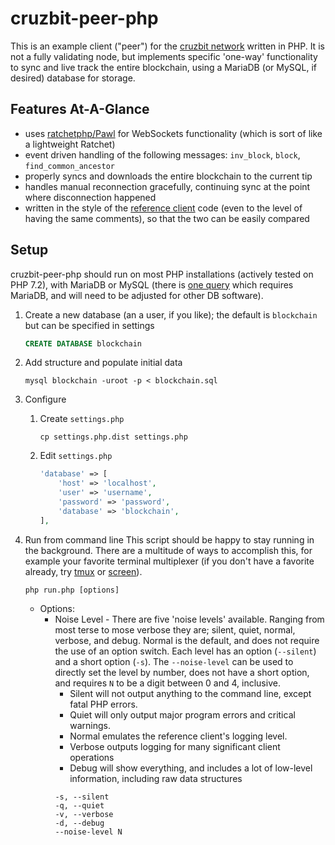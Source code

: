 # cruzbit-peer-php
This is an example client ("peer") for the [cruzbit network](https://cruzbit.github.io) written in PHP. It is not a fully validating node, but implements specific 'one-way' functionality to sync and live track the entire blockchain, using a MariaDB (or MySQL, if desired) database for storage.

## Features At-A-Glance
* uses [ratchetphp/Pawl](https://github.com/ratchetphp/Pawl) for WebSockets functionality (which is sort of like a lightweight Ratchet)
* event driven handling of the following messages: `inv_block`, `block`, `find_common_ancestor`
* properly syncs and downloads the entire blockchain to the current tip
* handles manual reconnection gracefully, continuing sync at the point where disconnection happened
* written in the style of the [reference client](https://github.com/cruzbit/cruzbit) code (even to the level of having the same comments), so that the two can be easily compared

## Setup
cruzbit-peer-php should run on most PHP installations (actively tested on PHP 7.2), with MariaDB or MySQL (there is [one query](https://github.com/jstnryan/cruzbit-peer-php/blob/master/src/Database.php#L352) which requires MariaDB, and will need to be adjusted for other DB software).

1. Create a new database (an a user, if you like); the default is `blockchain` but can be specified in settings

   ```sql
   CREATE DATABASE blockchain
   ```

2. Add structure and populate initial data

   ```shell script
   mysql blockchain -uroot -p < blockchain.sql
   ```

3. Configure

   1. Create `settings.php`
   
      ```shell script
      cp settings.php.dist settings.php
      ```
      
   2. Edit `settings.php`
   
      ```php
      'database' => [
          'host' => 'localhost',
          'user' => 'username',
          'password' => 'password',
          'database' => 'blockchain',
      ],
      ```
 
 4. Run from command line
This script should be happy to stay running in the background. There are a multitude of ways to accomplish this, for example your favorite terminal multiplexer (if you don't have a favorite already, try [tmux](https://github.com/tmux/tmux/wiki) or [screen](https://www.gnu.org/software/screen/screen.html)).

    ```shell script
    php run.php [options]
    ```

    * Options:
      * Noise Level - There are five 'noise levels' available. Ranging from most terse to mose verbose they are; silent, quiet, normal, verbose, and debug. Normal is the default, and does not require the use of an option switch. Each level has an option (`--silent`) and a short option (`-s`). The `--noise-level` can be used to directly set the level by number, does not have a short option, and requires `N` to be a digit between 0 and 4, inclusive. 
         * Silent will not output anything to the command line, except fatal PHP errors.
         * Quiet will only output major program errors and critical warnings.
         * Normal emulates the reference client's logging level. 
         * Verbose outputs logging for many significant client operations
         * Debug will show everything, and includes a lot of low-level information, including raw data structures
        ```
        -s, --silent   
        -q, --quiet      
        -v, --verbose    
        -d, --debug
        --noise-level N
        ```

